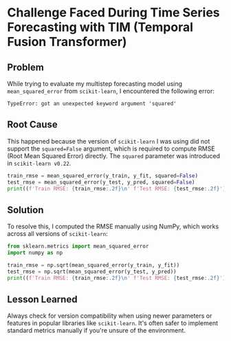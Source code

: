 # Challenge Faced During Time Series Forecasting with TIM (Temporal Fusion Transformer)

## Problem
While trying to evaluate my multistep forecasting model using `mean_squared_error` from `scikit-learn`, I encountered the following error:

```
TypeError: got an unexpected keyword argument 'squared'
```

## Root Cause
This happened because the version of `scikit-learn` I was using did not support the `squared=False` argument, which is required to compute RMSE (Root Mean Squared Error) directly. The `squared` parameter was introduced in `scikit-learn v0.22`.

```python
train_rmse = mean_squared_error(y_train, y_fit, squared=False)
test_rmse = mean_squared_error(y_test, y_pred, squared=False)
print((f'Train RMSE: {train_rmse:.2f}\n' f'Test RMSE: {test_rmse:.2f}'))
```

## Solution
To resolve this, I computed the RMSE manually using NumPy, which works across all versions of `scikit-learn`:

```python
from sklearn.metrics import mean_squared_error
import numpy as np

train_rmse = np.sqrt(mean_squared_error(y_train, y_fit))
test_rmse = np.sqrt(mean_squared_error(y_test, y_pred))
print((f'Train RMSE: {train_rmse:.2f}\n' f'Test RMSE: {test_rmse:.2f}'))
```

## Lesson Learned
Always check for version compatibility when using newer parameters or features in popular libraries like `scikit-learn`. It's often safer to implement standard metrics manually if you're unsure of the environment.
